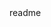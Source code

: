 <snippet>
  <content><![CDATA[
# ${1:Combat Models}
A growing collection of Python implementations of mathematical combat models used in operational research. Meant to accompany the explanations published in the blog 'Damn the Torpedoes!' at http://wwww.doolanshire.net
## Installation
Unless stated otherwise, the models are just single-file, mostly self-contained Python scripts. Here is a list of dependencies so far:
- NumPy (Lanchester Linear, Lanchester Square)
- Matplotlib (all models)
## Usage
Again unless stated otherwise, just input the variables for the combat you wish to model, and run the script. Each script should produce an inline plot of the combat process as a function of time.
## Contributing
The scripts here collected are merely for research, with no form or function goals other than being practical in mathematically describing combat situations according to existing OR models. That said, it is entirely possible that some of them might have mistakes in a few untested cases. Should you notice one such mistake, and be able to fix it, your contribution would be greatly appreciated! Feel free to suggest any changes you find appropriate.
## Credits
All combat models in this repository were made by me to help my research.
## License
All combat models in this repository are distributed under MIT License.
]]></content>
  <tabTrigger>readme</tabTrigger>
</snippet>
